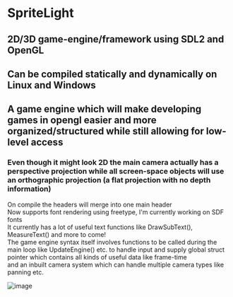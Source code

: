 # SpriteLight
## 2D/3D game-engine/framework using SDL2 and OpenGL <br>
## Can be compiled statically and dynamically on Linux and Windows <br>
## A game engine which will make developing games in opengl easier and more organized/structured while still allowing for low-level access <br>
### Even though it might look 2D the main camera actually has a perspective projection while all screen-space objects will use an orthographic projection (a flat projection with no depth information) <br>
On compile the headers will merge into one main header <br>
Now supports font rendering using freetype, I'm currently working on SDF fonts <br> 
It currently has a lot of useful text functions like DrawSubText(), MeasureText() and more to come! <br>
The game engine syntax itself involves functions to be called during the main loop like UpdateEngine() etc. to handle input and supply global struct pointer which contains all kinds of useful data like frame-time <br>
and an inbuilt camera system which can handle multiple camera types like panning etc.

![image](https://github.com/DissolveDZ/SpriteLight/assets/68782699/8f7a6df8-ccb1-49d1-8dd9-f9ea7bb0b4e3)
